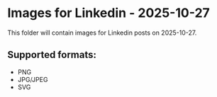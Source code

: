 # Images for Linkedin - 2025-10-27

This folder will contain images for Linkedin posts on 2025-10-27.

## Supported formats:
- PNG
- JPG/JPEG
- SVG
